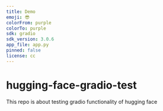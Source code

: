 ```yaml
---
title: Demo
emoji: 😎
colorFrom: purple
colorTo: purple
sdk: gradio
sdk_version: 3.0.6
app_file: app.py
pinned: false
license: cc
---
```

# hugging-face-gradio-test
This repo is about testing gradio functionality of hugging face
